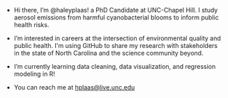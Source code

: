 - Hi there, I’m @haleyplaas! a PhD Candidate at UNC-Chapel Hill. I study aerosol emissions from harmful cyanobacterial blooms to inform public health risks. 

- I’m interested in careers at the intersection of environmental quality and public health. I'm using GitHub to share my research with stakeholders in the state of North Carolina and the science community beyond.

- I’m currently learning data cleaning, data visualization, and regression modeling in R! 

- You can reach me at hplaas@live.unc.edu 

<!---
haleyplaas/haleyplaas is a ✨ special ✨ repository because its `README.md` (this file) appears on your GitHub profile.
You can click the Preview link to take a look at your changes.
--->
